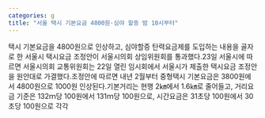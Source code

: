 ```yaml
---
categories: g
title: "서울 택시 기본요금 4800원·심야 할증 밤 10시부터"
---
```

택시 기본요금을 4800원으로 인상하고, 심야할증 탄력요금제를 도입하는 내용을 골자로 한 서울시 택시요금 조정안이 서울시의회 상임위원회를 통과했다.23일 서울시에 따르면 서울시의회 교통위원회는 22일 열린 임시회에서 서울시가 제출한 택시요금 조정안을 원안대로 가결했다.조정안에 따르면 내년 2월부터 중형택시 기본요금은 3800원에서 4800원으로 1000원 인상된다.기본거리는 현행 2㎞에서 1.6㎞로 줄어들고, 거리요금 기준은 132ｍ당 100원에서 131ｍ당 100원으로, 시간요금은 31초당 100원에서 30초당 100원으로 각각